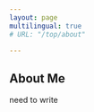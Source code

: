 ```yaml
---
layout: page
multilingual: true
# URL: "/top/about"

---
```


## About Me
<!-- **_Huabing Zhao_** is a software architect, an Istio Member and an ONAP PTL. He has a solid experience in the information and telecommunication technology industry for more than 17 years. 

Throughout his career, he has built a number of large-scale, cross-country software systems, most of them are still running in production. 

He loves open source and has been contributing to various open source projects, he is a member of Istio,  previous PTL of ONAP, the author of the Hugo clean-white theme and the open source project Aeraki Mesh.  

He also has strong interests in various technical topics such as Cloud Native, Artificial Intelligence, Cryptocurrencies, Smart Home, etc. He love sharing his ideas about these things in his blog.

Huabing holds a BSc in Computer Science and Technology from Chongqing University in China. 

Currently, Huabing works as a senior engineer at [Tencent Cloud](https://cloud.tencent.com/) and also wears the hat of PTL in ONAP open source project. For now, his main focus is to build a managed service mesh solution on cloud.

While he is free, he likes writing technical blog posts, watching movies, swimming, hiking, travelling and learning languages.

Feel free to connect Huabing at Github and Linkedin, leave your thoughts in his blog or share your ideas by [writing him an email](mailto:zhaohuabing@zhaohuabing.com). 

## Publications
| Title       |Type        |Publisher   |Link        |
| ----------- |----------- |----------- |----------- |
|[Istio Service Mesh Advanced Practical](https://www.zhaohuabing.com/post/2021-08-26-istio-handbook/)|Book|电子工业出版社|[Buy now](https://item.jd.com/13200745.html)|
|[Distributed Tracing with Jaeger, Kubernetes, and Istio](https://www.zhaohuabing.com/post/2021-09-08-distributed-tracing-with-jaeger-kubernetes-and-istio/)|Live Project|Manning|[30% off](https://www.manning.com/liveprojectseries/distributed-tracing-ser)|
|[Cloud Native Data Center Networking](https://zhaohuabing.com/post/2021-08-27-cloud-native-data-center)|Translation|中国电力出版社|[Buy now](https://item.jd.com/12929975.html)|
|[Istio Operation Bible](http://localhost:1313/post/2021-10-08-istio-operation-bible/)|ebook||[Read online](https://istio-operation-bible.aeraki.net/)|


## Presentations (Selected)
|Year         |City        |Conference  | Title      |Slides      |Video       |
| ----------- |----------- |----------- |----------- |----------- |----------- |
|2022|Virtual|[IstioCon](https://events.istio.io/istiocon-2022)|[Tencent Music’s service mesh practice with Istio and Aeraki](https://events.istio.io/istiocon-2022/sessions/tencent-music-aeraki/)|[slides](/slides/tencent-music-service-mesh-practice-with-istio-and-aeraki.pdf)|[Video](https://www.youtube.com/watch?v=6t_yPsq4Pi4)|
|2022|Virtual|[A2M](https://a2m.msup.com.cn/course?aid=2699&cid=15382)|[全栈服务网格 - Aeraki Mesh 助你在 Istio 服务网格中管理任何七层流量](https://a2m.msup.com.cn/course?aid=2699&cid=15382)|[slides](/slides/full-stack-service-mesh-a2m-20220422.pdf)||
|2022|Virtual|[云原生正发声](https://cloud.tencent.com/developer/salon/live-1403)| [Areaki Mesh 在 2022 冬奥会视频直播应用中的服务网格实践](https://mp.weixin.qq.com/s/zp9q99mGyH2VD9Dij2owWg) | [Slides](http://localhost:1313/img/2022-03-30-aeraki-mesh-winter-olympics-practice/slides.pdf)|[Video](https://youtu.be/uXxatQTKzW8)|
|2021|Virtual|[IstioCon](https://events.istio.io/istiocon-2021/)| [How to manage any layer-7 traffic in an Istio service mesh?](https://events.istio.io/istiocon-2021/sessions/how-to-manage-any-layer-7-traffic-in-an-istio-service-mesh/) | [Slides](/slides/how-to-manage-any-layer-7-traffic-in-istio.pdf)|[Video](https://www.youtube.com/watch?v=sBS4utF68d8)|
|2020|Virtual|[CNBPS](https://www.cnbpa.org/)|[Istio 流量管理原理与协议扩展](https://cloud.tencent.com/developer/article/1723804)|[Slides](/slides/cnbps2020-istio-aeraki.pdf)|[Video](https://www.youtube.com/watch?v=lB5d4qbZqzU)|
|2019|Chengdu|[Service Mesher Meetup](https://cloudnative.to/blog/service-mesh-meetup-chengdu-20191028/)|[What Can Service Mesh Learn From SDN?](https://cloudnative.to/blog/service-mesh-meetup-chengdu-20191028/)|[Slides](/slides/what-can-service-mesh-learn-from-sdn-servicemesher-meetup-20191026.pdf)|[Video](https://youtu.be/nGkxp-2OsKg)|
|2019|Xi'an|ONAP Workshop|Service Mesh Practice with 5G Management System|[Slides](/slides/service-mesh-practice-with-5g-management-system-lfn.pdf)|
|2018|Nanjing|[GNTC](https://www.bagevent.com/event/1624048?aId=)|[Service Mesh in Action with ONAP](https://www.sdnlab.com/22596.html)|
|2017|Santa Clara|[NAP Developer Forum](https://wiki.onap.org/display/DW/ONAP+Beijing+Release+Developer+Forum%2C+Dec.+11-13%2C+2017%2C+Santa+Clara%2C+CA+US)|[MSB to Support Carrier Grade ONAP Microservice Architecture with Service Mesh](https://onapbeijing2017.sched.com/event/D5q2)|[Slides](https://wiki.onap.org/display/DW/MSB+Service+Mesh+Planning?preview=%2F20873876%2F20873874%2FMSB+to+Support+Carrier+Grade+ONAP+Microservice+Architecture+with+Service+Mesh.pdf)|
|2017|Santa Clara|[ONS](https://wiki.onap.org/display/DW/ONAP@ONS2017)|Microservice Powered Orchestration|[Slides](https://wiki.onap.org/display/DW/ONAP@ONS2017?preview=%2F3245268%2F3245309%2FMicroservice+Powered+Orchestration+Architecture.pdf)|
|2017|New Jersey|[ONAP Developer Event](https://wiki.onap.org/display/DW/ONAP+Project+Developer+Event%3A+May+2+-+5%2C+2017%2C+Middletown%2C+NJ%2C+USA)|MSB Technical Deep Dive and ONAP Use Cases|[Slides](https://www.slideshare.net/HuabingZhao/msb-depp-dive/)|
|2017|Paris|[ONAP Developer Event](https://wiki.onap.org/display/DW/ONAP+Developer+Event+September+25-28%2C+2017%2C+Paris-Saclay%2C+France)|[Microservice Bus Tutorial](https://wiki.onap.org/display/DW/September+26-28+Topics#September2628Topics-M2)|[Slides](https://www.slideshare.net/HuabingZhao/microservice-bus-tutorial)|

## Open Source Projects
|Project      |Role        |  Website   | GitHub     |
| ----------- |----------- |----------- |----------- |
| Aeraki Mesh | Creator    | https://aeraki.net  | http://github.com/aeraki-mesh |
| Istio       | Contributor| https://istio.io    | https://github.com/istio/istio|
| Envoy       | Contributor| https://www.envoyproxy.io |https://github.com/envoyproxy/envoy|
| ONAP        | PTL        | https://www.onap.org||
| hugo-theme-cleanwhite | Creator    | https://themes.gohugo.io/themes/hugo-theme-cleanwhite  | https://github.com/zhaohuabing/hugo-theme-cleanwhite | -->

need to write